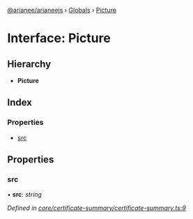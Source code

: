 [@arianee/arianeejs](../README.md) › [Globals](../globals.md) › [Picture](picture.md)

# Interface: Picture

## Hierarchy

* **Picture**

## Index

### Properties

* [src](picture.md#src)

## Properties

###  src

• **src**: *string*

*Defined in [core/certificate-summary/certificate-summary.ts:9](https://github.com/stefdelec/arianeeJS/blob/07076e4/src/core/certificate-summary/certificate-summary.ts#L9)*
